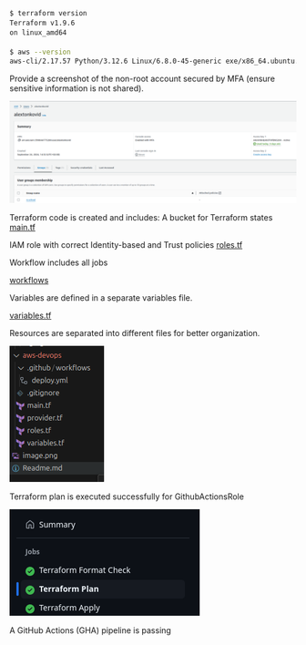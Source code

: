 ```bash
$ terraform version
Terraform v1.9.6
on linux_amd64

$ aws --version
aws-cli/2.17.57 Python/3.12.6 Linux/6.8.0-45-generic exe/x86_64.ubuntu.24
```

Provide a screenshot of the non-root account secured by MFA (ensure sensitive information is not shared).

![alt text](img/image.png)


Terraform code is created and includes:
A bucket for Terraform states
[main.tf](main.tf)


IAM role with correct Identity-based and Trust policies
[roles.tf](roles.tf)

Workflow includes all jobs

[workflows](.github/workflows/deploy.yml)


Variables are defined in a separate variables file.

[variables.tf](variables.tf)

Resources are separated into different files for better organization.

![alt text](img/image-1.png)


Terraform plan is executed successfully for GithubActionsRole

![alt text](img/image33.png)

A GitHub Actions (GHA) pipeline is passing

